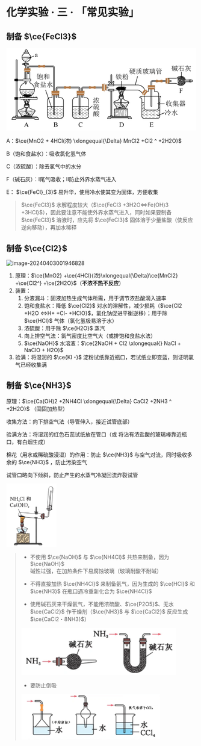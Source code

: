 # 化学实验 · 三 · 「常见实验」



## 制备 $\ce{FeCl3}$

![image-20230924143606556](./images/image-20230924143606556.png)

A：$\ce{MnO2 + 4HCl(浓) \xlongequal{\Delta} MnCl2 +Cl2 ^ +2H2O}$

B（饱和食盐水）：吸收氯化氢气体

C（浓硫酸）：除去氯气中的水分

F（碱石灰）：Ⅰ尾气吸收；Ⅱ防止外界水蒸气进入

E： $\ce{FeCl}_{3}$ 易升华，使用冷水使其变为固体，方便收集

>  $\ce{FeCl3}$ 水解程度较大（$\ce{FeCl3 +3H2O<=>Fe(OH)3 +3HCl}$），因此要注意不能使外界水蒸气进入，同时如果要制备 $\ce{FeCl3}$ 溶液时，应先将 $\ce{FeCl3}$ 固体溶于少量盐酸（使反应逆向移动），再加水稀释

## 制备 $\ce{Cl2}$

![image-20240403001946828](./images/image-20240403001946828.png)

1. 原理：$\ce{MnO2} +\ce{4HCl}(浓)\xlongequal{\Delta}\ce{MnCl2} +\ce{Cl2^} +\ce{2H2O}$（**不浓不热不反应**）
2. 装置：
   1. 分液漏斗：固液加热生成气体所需，用于调节浓盐酸滴入速率
   2. 饱和食盐水：降低 $\ce{Cl2}$ 对水的溶解性，减少损耗（$\ce{Cl2 +H2O <=>H+ +Cl- +HClO}$，氯化钠促进平衡逆移）；用于除 $\ce{HCl}$ 气体（氯化氢极易溶于水）
   3. 浓硫酸：用于除 $\ce{H2O}$ 蒸汽
   4. 向上排空气法：氯气密度比空气大（或排饱和食盐水法）
   5. $\ce{NaOH}$ 水溶液：$\ce{2NaOH + Cl2 \xlongequal{} NaCl + NaClO + H2O}$
3. 验满：将湿润的 $\ce{KI -}$ 淀粉试纸靠近瓶口，若试纸立即变蓝，则证明氯气已经收集满


## 制备 $\ce{NH3}$

原理：$\ce{Ca(OH)2 +2NH4Cl \xlongequal{\Delta} CaCl2 +2NH3 ^ +2H2O}$ （固固加热型）

收集方法：向下排空气法（导管伸入，接近试管底部）

验满方法：将湿润的红色石蕊试纸放在管口（或 将沾有浓盐酸的玻璃棒靠近瓶口，有白烟生成）

棉花（用水或稀硫酸浸湿）的作用：防止 $\ce{NH3}$ 与空气对流，同时吸收多余的 $\ce{NH3}$ ，防止污染空气

试管口略向下倾斜，防止产生的水蒸气冷凝回流炸裂试管

<img src="./images/7.4.png" style="zoom: 33%;" />

> - 不使用 $\ce{NaOH}$ 与 $\ce{NH4Cl}$ 共热来制备，因为 $\ce{NaOH}$ 碱性过强，在加热条件下易腐蚀玻璃（玻璃耐酸不耐碱）
>
> - 不得直接加热 $\ce{NH4Cl}$ 来制备氨气，因为生成的 $\ce{HCl}$ 和 $\ce{NH3}$ 在瓶口遇冷重新化合为 $\ce{NH4Cl}$ 
>
> - 使用碱石灰来干燥氨气，不能用浓硫酸、$\ce{P2O5}$、无水 $\ce{CaCl2}$ 作干燥剂（$\ce{NH3}$ 与 $\ce{CaCl2}$ 反应生成 $\ce{CaCl2・8NH3}$）
>
>  <img src="./images/7.6.png" style="zoom:50%;" />
>
> - 要防止倒吸
>
>  <img src="./images/7.5.png" style="zoom: 50%;" />